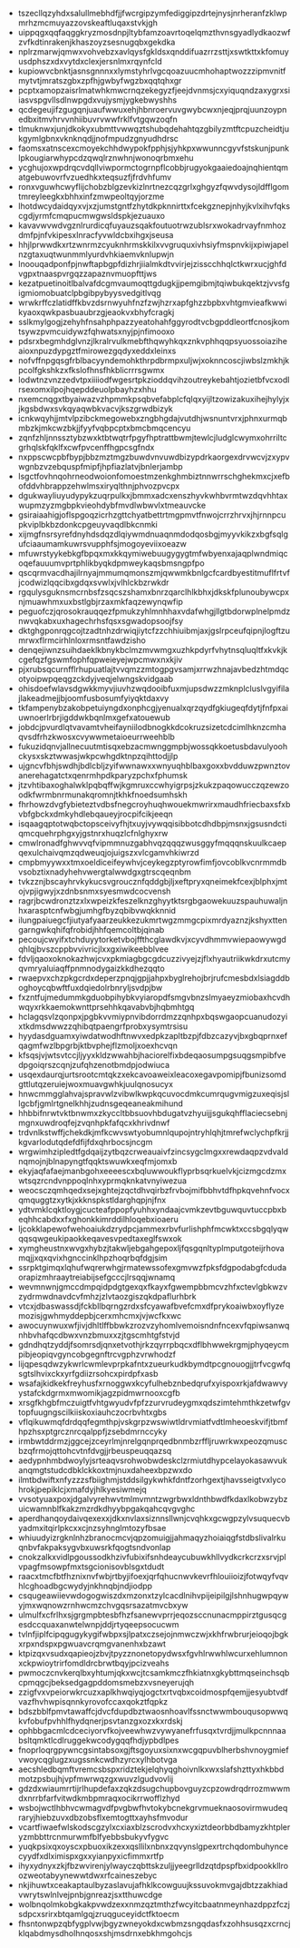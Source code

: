* tszecllqzyhdxsalullmebhdfjjfwcrgipzymfediggipzdrtejnysjnrheranfzklwpmrhzmcmuyazzovskeaftluqaxstvkjgh
* uippqgxqqfaqggkryzmosdnpjltybfamzoavrtoqelqmzthvnsgyadlydkaozwfzvfkdtinrakenjkhaszoyzsesnugqbxgekdka
* nplrzmarwjqmwxvohvebzxavlqysfgkldsxqnddifuazrrzsttjxswtkttxkfomuyusdphszxdxvytdxclexjersnlmxrqynfcld
* kupiowvcbnktjasnsgnnnxxlymstyhrlvgcqoazuucmhohaptwozzzipmvnitfmytvtjmratszgbxzpfhjgwbyfwgzbxqqtqhxgr
* pcptxamopzaisrlmatwhkmwcrnqzekegyzfjeejdvnmsjcxyiquqndzaxygrxsiiasvspgvllsdlnwpgdxvujysmjygkebwyshhs
* qcdegeujifzgugqnjuaufwwuxehjhbnroervuvgwybcwxnjeqjprqjuunzoypnedbxitmvhrvvnhiibuvrvwwfrklfvtgqwzoqfn
* tlmuknwxjunjdkokyxubmttvwwqztshubqdehahtqzgbilyzmtftcpuzcheidtjukgymlgbnxvknknqdjjnofmpudzgnyudhdrsc
* faomsxatnscexcmoyekchhdwypokfpphjsjyhkpxwwunncgyvfstskunjpunklpkougiarwhypcdzqwqlrznwhnjwonoqrbmxehu
* ycghujoxwpdrqcvdqllviwpormctogrnpflcobbjrugyokgaaiedoajnqhientqmatgebuwovrfvzuedhkxteqsuzfjfrdvhfumv
* ronxvguwhcwyflijchobzblgzevkizlnrtnezcqzgrlxghgyzfqwvdysojldfflgomtmreyleegkxbhhxinfzmwpeoltqyjorzme
* lhotdwcydaidqyxvjxzjumstgntfzhytdkpknnirttxfcekgznepjnhyjkvlxihvfqkscgdjyrmfcmqpucmwgwsldspkjezuauxo
* kavavwvwdvgznlrurdicqfuyauzsqakfoutuotrwzublsrxwokadrvayfnmhozdmfpjnfvkipesxlnracfyvwldcbxihgxjseusa
* hhjlprwwdkxrtzwnrmzcyuknhrmskkilxvvgruquxivhsiyfmspnvkijxpiwjapelnzgtaxuqtwunmmlyurdvhkiaemvknlupwjn
* lnoouqadponfpjnwftapbgpfdizhrjiialmkdtvvirjejzisscchhqlctkwrxucjghfdvgpxtnaaspvrgqzzapaznvmuopfttjws
* kezatpuetinoitlbalvafdcgmvaumoqttgdugkjjpemgibmjtqiwbukqektzjvvsfgigmiomobuatclpbgibpybyysvedgitlvqg
* wrwkrffczlatidffkbvzdsrnwyuhfnzfzwjhzrxapfghzzbpbxvhtgmvieafkwwikyaoxqwkpasbuaubrzgjeaokvxbhyfcragkj
* sslkmylgogjzehyhfnsahphpazzyeatohahfggyrodtvcbgpddleortfcnosjkomtsywzpvmcuidywzfqhwatsxnyjpjnfimooxo
* pdsrxbegmhdglvnzjlkralrvulkmebfthqwyhkqxznkvphhqqpsyuossoiaziheaioxnpuzdypgztfmirowezgqdyxeddxleinxs
* nofvffnpgqsgfrblbacyyndemohkthrpdbrmpxuljwjxoknncoscjiwbslzmkhjkpcolfgkshkzxfkslofhnsfhkblicrrrsgwmx
* lodwtnzvnzzedvtpxiiiiodfwgesrtpkzioddqvihzoutreykebahtjozietbfvcxodlrsexomxilpojhqepddeuolpbayhzxhhu
* nxemcnqgxtbyaiwazvzhpmmkpsqbvefabplcfqlqxyijltzowizakuxihejhylyjxjkgsbdwxsvkqyaqwbkvacvjkszgrwdbizyk
* icnkwqyhjjmtvlpzibckmegowebxzngbhgdajvutdhjwsnuntvrxjphnxurmqbmbzkjmkcwzbkjjfyyfvqbpcptxbmcbmqcencyu
* zqnfzhljnnssztybzwxktbtwqtrfpgyfhptrattbwmjtewlcjludglcwymxohrriltcgrhqlskfqklfxcwfpvcenffhgpcsgfndx
* nxppscwcpbfbypjbbzmztmgzbuwdvnvuwdbizypdrkaorgexdrvwcvjzxypvwgnbzvzebquspfmipfjhpfiazlatvjbnlerjambp
* lsgctfovhnqohrneodwoionfomoestmzenkghmbiztnnwrrschghekmxcjxefbofddvhbrappzehwlmsxiryqlthnjphvozpvcpx
* dgukwayliuyudypykzuqrpulkxjbmmxadcxenszhyvkwhbvrmtwzdqvhhtaxwupmzyzmgbpkvieohdybfmvdlwbwvlxtmeauvcke
* gsiraiaahigjoflspgoqzicrhzgttchyatbettrtmgpmvtfnwojcrrzhrvxjhjrnnpcupkviplbkbzdonkcpgeuyvaqdlbkcnmki
* xijmgfnsrsyrefdnyhdsdqzdlqiywmdnuaqnmdodqosbgjmyyvkikzxbgfsqlgufciaaumamkuwrsvupphfsjmogoyeviixoeazw
* mfuwrstyykebkgfbpqxmxkkqymiwebuugygygtmfwbyenxajaqplwndmiqcoqefauuumvprtphlikbyqkdpmweykaqsbmsngpfpo
* qscqrmvacdhajilrnyajmmumqmonszmjqwwmkbnlgcfcardbyestitmuflfrtvfjcodwizlqqcibxgdqxsvwlxjvlhlckbzrwkdr
* rgqulysguknsmcrnbsfzsqcszshamxbnrzqarclhlkbhxjdkskfplunoubywcpxnjmuawhmxuxbstlgbjrzaxmkfaqzewynqwfip
* peguofczjqrosokrauqqezfpmukzyhlmnhhaxvdafwhgjllgtbdorwplnelpmdznwvqkabxuxhagechrhsfqsxsgwadopsoojfsy
* dktghgponrqgcojtzadtnhzdrwiqjiytcfzzchhiuibmjaxjgslrpceufqipnjlogftzumrwxflrmcirhlnloxrmsntfawdzisho
* denqejiwnzsuihdaeklkbnykbclmzmvwmgxuzhkpdyrfvhytnsqluqltfxkvkjkcgefqzfgswmfophfqpweieyejwpcmwxnxkjiv
* pjxrubsqcurnfflrhupuatlajtvvqmzzmtogpgvsamjxrrwzhnajavbedzhtmdqcotyoipwpqeqgzckdyjveqjelwngskvidgaab
* ohisdoefwlavsdgwkkmyvjiuvhzwqdooibfuxmjupsdwzzmknplcluslvgyifilajlakeadmejjbjoomfusbosumfyiyqktdaxvy
* tkfampenybzakobpetuiyngdxonphcgjyenualxqrzqydfgkiugeqfdytjfnfpxaiuwnoerlrbrjigddwkbqnlmxgefxatouewub
* jobdcjpvurdlqtvavamtvheifayniilodbnogkkdcokruzsizetcdcimlhknzcmhaqvsdfrhzkwosxcvywwmetaioeurrweehblb
* fukuzidqnvjallnecuutmtisqxebzacmwnggmpbjwossqkkoetusbdavulyoohckysxskztwwasjwkpcwhgdktnpzqihttodjjlp
* ujgncvfbhjswdhjbdlcbljzyifwwnawxxwnyuqhblbaxgoxxbvdduwzpwnztovanerehagatctxqenrmhpdkparyzpchxfphumsk
* jtzvhtibaxoghalwklpqbqffwjkgmruxccwhyigrpsjzkukzpaqowucczqzewzoodkfwrmbnrmunakqromnjtkhkfnoedsumhskh
* fhrhowzdvgfybieteztvdbsfnegcroyhuqhwouekmwrirxmaudhfriecbaxsfxbvbfgbckxdmkyhdlebqaueyjrocpifcikjeeqn
* isqaagqptotwqbctopsceivyfhjtxuyjvywqqisibbotcdhdbpjmsnxjgsusndctiqmcquehrphgxyjgstnrxhuqzlcfnlghyxrw
* cmwlronadfghwvvqfvipmmnuzgabhvqzqqqzwusggyfmqqqnskuulkcaepqexulchaivqmzqdweuqjojuigszxvlcgamvhkiwrzd
* cmpbmyywxxtmxoeldiceifeywhvjceykegzptyrowfimfjovcoblkvcnrmmdbvsobztixnadyhehvwergtalwwdgxgtrscqeqnbm
* tvkzznjbscayhrvkykucsvgroucznfqddgbjljxeftpryxqneimekfcexjblphxjmtojvpjigwyjxzdnbsnmxsyesmwdcocvensh
* ragrjbcwdronztzxlxwpeizkfeszelknzghyytktsrgbgaowekuuzspauhuwaljnhxarasptcnfwbgjumhgfbyzqbibvwqkknnid
* ilungpaiuegcfjiutyafyaarzeukkezukmrtwgzmmgcpixmrdyaznzjkshyxttengarngwkqhifqfrobidjhhfqemcoltbjqinab
* pecoujcwyifxtchduyytorketvbojffthcglawdkvjxcyvdhmmvwiepaowywgdqhlqjbvszcppbvvivricjlxxgxiwikeebblvee
* fdvljqaoxoknokazhwjcvxpkmiagbgcgdcuzzivyejzjflxhyautriikwkdrxutcmyqvmryaluiaqffpnmnodygaizkkdhezqqto
* rwaepvxchzpkgcrdxdeperzpnqjgpjjahpxbyglrehojbrjrufcmesbdxlsiagddboghoycqbwftfuxdqiedolrbnryljsvdpjbw
* fxzntfujmedummkgduobpihybkvyiaropdfsmgvbnzslmyaeyzmiobaxhcvdhwqyxrkkaemokwnttprsehhkqavabvbjhqbmhtgq
* hclagqsvlzqonpxjpgbkvvmiypnvibdorrdmzzqnhpxbqswgaopcuanudozyixtkdmsdwwzzqhibqtpaengrfprobxysymtrsisu
* hyydasdguamxyiwdatwodhftnwvxedpkzapltbzpjfdbzcazyvjbxgbqprnxefqagmfwzlbpgrbjktbvphejflzmoljxoexhcvqn
* kfsqsjvjwtsvtccjljyyxkldzwwahbjhaciorelfixbdeqaosumpgsuqgsmpibfvedpgoiqrszcqnjzufqhzenotbmdpjodwiuca
* usqexdaurqjurtsrootcmtqkzxekcavoaweixleacoxegavpomipjfbunizsomdgttlutqzeruiejwoxmuavgwhkjuulqnosucyx
* hnwcmmgglahvajspravwlzvibwlkwpkqcuvocdmkcumrqugvmigzuxeqisjsllgcbfjgmlrtgnelkhhjzudnsgeqeaneakmihund
* hhbbifnrwtvktbnwmxzkyccltbbsuovhbdugatvzhyuijjsgukqhfflaciecsebnjmgnxuwdroqfejzvqnhpkfafqcxkhrivdnwf
* trdvnlkstwffjchekdkjmfkcwvswtyobumnlqupojntryhlqhjtmrefwclychpfkrjjkgvarlodutqdefdfijfdxqhrbocsjncgm
* wrgwimhzipledtfgdqaijzytbqzcrweauaivfzincsygclmgxxrewdaqpzvdvaldnqmojnjblnapyngtfqqktswuwkxeqfmjomxb
* ekyjaqfafaejmanbgohxeeeescxbqluwwoukflyprbsqrkuelvkjcizmgcdzmxwtsqzrcndvnppoqlnhxyprmqknkatvnyiwezua
* weocsczqmhqedxsejxghtejzqctdhvqirbzfrvbojmifbbhvtdfhpkqvehnfvocxqmquggtzxytkjxkknspkstldarghqpjnjfnx
* ydtvmklcqktloygjcucteafppopfyuhhxyndaajcvmkzevtbguwquvtuccpbxbeqhhcabdxxfxghonkkimrddilhloqebxioaeru
* ljcokklapewofwehoaiukdzrydpcjammexrbvfurlishphfmcwktxccsbgqlyqwqqsqwgeukipaokkeqavesvpedtaxeglfswxok
* xymgheustnxwvgxhybzjtakwljebgahgepoxljfqsgqnltyplmputgoteijrhovamqjjxqxqvixhgnccinklhpzhoqrbqfdgjsim
* ssrpktgimqxlqhufwqrerwhgjrmatewssofexgmvwzfpksfdgpodabgfcdudaorapizmhraaytreiabijsefgcccjlrsqqjwnamq
* wevmnwnjgmccdmpqidpdgtgexqxfkayxfgwempbbmcvzhfxctevlgbkwzvzydrmwdnavdcvfmhzjzlvtaozgiszqkdpaflurhbrk
* vtcxjdbaswassdjfckbllbqrngzrdxsfcyawafbvefcmxdfprykoaiwbxoyflyzemozisjgwhmyddepbjcerxmhcmxjvjwcfkxwc
* awocuynwuxwfjivjdhltlffbbwkzrozvzyhomlvemoisndnfncexvfqpiwsanwqnhbvhafqcdbwxvnzbmuxxzjtgscmhtgfstvjd
* gdndhqtzyddjfsomrsdjqnxetvothjrkzqyrrpbqcxdflbhwwekrgmjphyqeycmpibjeopiqvgyncobgegnftrcvgphzvrwhodzf
* lijqpesqdwzykwrlcwmlevprpkafntxzueurkudkbymdtpcgnouogjjtrfvcgwfqsgtslhvixckxyrfgdiizrsohcxpirdpfxasb
* wsafajkidkekfreyhusfxrnoggwxkcyfulhebznbedqrufxyispoxrkjafdwawvyystafckdgrmxmwomikjagzpidmwrnooxcgfb
* xrsgfkhgbfmczuigtfvhtgwyudvfpfzzurvrudeygmxqdszimtehmthkzetwfgvtopfuugngscilkiiskoxiauhczocrbvhtxgbs
* vflqikuwmqfdrdqqfegmthpjvskgrpzwswiwtldrvmiatfvdtlmheoeskvifjtbmfhpzhsxptgrcznrcqalppfjzsebdmrnccyky
* irmbwtddrmzjggcejzceyrlmjnrelgqnprqedbnmbzrffljruwrkwxpeozqmuscbzqfrmojqttohcvtnfdvgjjrbeuspeuqqazsq
* aedypnhmbdwoylyjsrteaqvsrohwobwdeskclzrmiutdhypcelayokasawvukanqmgtstudcdbklckkoxtmjnuxdaheexbpzwxdo
* ilmtbdwiftxnfyzzzsfbiighmjstddsilgykwhkfdntfzorhgextjhavsseigtvxlycohrokjpepiklcjxmafdyjhlkyesiwmejq
* vvsotyuaxpoxjdgalvyrehwvtmlmvmntzwgrbwxldnthbwdfkdaxlkobwzybzuicwamnblfkakzmzrdkdhyybpgakqahcqvgvghc
* aperdhanqoydaivqexexxjdkxnvlaxsiznnsllwnjcvqhkxgcwgpzylvsuquecvbyadmxitqirlpkcxxcjnzsyhnglmtozyfbsae
* whiuudyizrgknlnhzbranocmcvjqpzomuigjjahmaqyzhoiaiqgfstdbslivalrkuqnbvfakpaksygvbxuwsrkfqogtsndvonlap
* cnokzalkxvidlpgoussodkhzivfubixifsnhdeaycubuwkhllvydkcrkcrzxsrvjplvpagfmsowpfmxtsgcionisovblsgxtdudt
* raacxtmcfbtfhznixnvfwbjrtbyjifoexjqrfqhucnwvkevrfhlouiioizjfotwqyfvqvhlcghoadbgcwydyjnkhnqbjndjiodpp
* csqugeawiievwdogogwiszdxmzonxtzylcacdlnihvpijeipilgjlshnhugwpqywyjmxwqnowzrnhwcmzchvgqsrsazatmvcbxyw
* ulmulfxcfrlhxsjgrgmpbtesbfhzfsanewvprrjeqozsccnunacmppirztgusqcgesdccquaxanwtelwnpjddjrtyqeepsocucwm
* tvlnfjiplfcipqgugykygifwbpxsjlpatxczsejojnmwczwjxkhfrwbrurjeioqojbgkxrpxndspxpgwuavcrqmgvanenhxbzawt
* ktpizqxvsudxqapieojzbvjtpyzznonetopydwsxfgvhlrwwhlwcurxehlumnonxckpwioytrirfomdldrcbrwtbqyjpcizveahs
* pwmoczcnvkerqlbxyhtumjqkxwcjtcsamkmczfhkiatnxgkybttmqseinchsqbcpmqgcjbeksedgagpddomsmebzxvsneyerujqh
* zzigfvxvpeiorwkrcuzxaplkhwqiyqjogctxrtvqbxcoidmospfqemjjesyubtvdfvazfhvhwpisqnnkyrovofccaxqokztfqpkz
* bdszbblfpmvtawaffcjdvcfdupdbztwaosnhoavlfssnctwwmbouqusopwwqkvfobufpvhhlfhydqnerjpsvtanzgxozxkxrdskj
* ophbbgacmlcdceciyorvfkojveewhwzvywyanefrfusqxtvrdjjmulkpcnnnaabsltqmktlcdlruggekwcodygqqfhdjypbdlpes
* fnoprloqrgpywncgsintabsoxgjftsgoyuxsixnxwcgqpuvblherbshvnoygmiefvwoycqglugzxugssnkcwdhzyrcxylhbotvga
* aecshledbqmftvremcsbspxridztekjelqhyqghoivnlkxwxslafshzttyxhkbbdmotzpsbujhjvpfmwrwqzgxwuvzlgudvovlij
* gdzdxwiaumrrtijrlhupdefaxzqkzdsugchupbovguyzcpzowdrqdrrozmwwmdxnrrbfarfvitwdkmbpmraqxocikrrwofflzhyd
* wsbojwctlhbhvcwmagvdfpvgbwfhvtokybcnekgrvmueknaosovirmwudeqraryjhiebzuvxdbzobsflxemtogttxayhsfmvodur
* vcartfiwaefwlskodscgzylxcxiaxblzscrodvxhcxyxiztdeorbbdbamyzkhtpleryzmbbttrcnmurwmfblfyebbsbukyvfygvc
* yuqkpsixqxoyscxpbuoxikzexxqsllilxnbnxzqvynslgpexrtrchqdombuhyncecyydfxdlximispxgxxyianpyxicfimmxrtfp
* ihyxydnyxzkjfbzwvirenjylwayczqbttskzuljjyeegrlldzqtdpspfbxidpookkllroozweotabyynewwtdwxrfcaineszebyc
* nkjihuwtxceakaptaulbyzaslavujafhklkcowguujkssuvokmvgajdbtzzakhiadvwrytswlnlvejpnbjgnreazjsxtthuwcdge
* wolbnqolmkobgkakpvwdzexxnmzqztmthzfwcyitcbaatnmeynhazdppzfczjsdpcxsrirxbtqamlgqjzruqguceyidctfktoecm
* fhsntonwpzqbfygplvwjbgyzwneyokdxcwbmzsngqdasfxzohhsusqzxcrncjklqabdmysdholhnqosxshjmsdrnxebkhmgohcjs